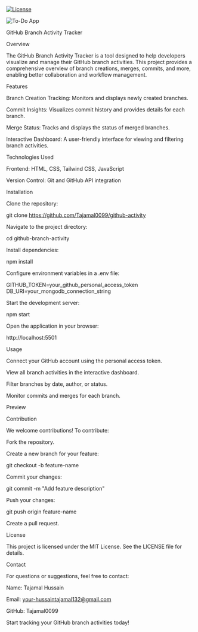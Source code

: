 [![License](https://img.shields.io/badge/License-MIT-blue.svg)](LICENSE)

![To-Do App](https://cdn.dribbble.com/userupload/13022755/file/original-a9f5895b6ac4d4d652f6697901597119.png?resize=1024x768&vertical=center)

GitHub Branch Activity Tracker

Overview

The GitHub Branch Activity Tracker is a tool designed to help developers visualize and manage their GitHub branch activities. This project provides a comprehensive overview of branch creations, merges, commits, and more, enabling better collaboration and workflow management.

Features

Branch Creation Tracking: Monitors and displays newly created branches.

Commit Insights: Visualizes commit history and provides details for each branch.

Merge Status: Tracks and displays the status of merged branches.

Interactive Dashboard: A user-friendly interface for viewing and filtering branch activities.

Technologies Used

Frontend: HTML, CSS, Tailwind CSS, JavaScript

Version Control: Git and GitHub API integration

Installation

Clone the repository:

git clone https://github.com/Tajamal0099/github-activity

Navigate to the project directory:

cd github-branch-activity

Install dependencies:

npm install

Configure environment variables in a .env file:

GITHUB_TOKEN=your_github_personal_access_token
DB_URI=your_mongodb_connection_string

Start the development server:

npm start

Open the application in your browser:

http://localhost:5501

Usage

Connect your GitHub account using the personal access token.

View all branch activities in the interactive dashboard.

Filter branches by date, author, or status.

Monitor commits and merges for each branch.

Preview



Contribution

We welcome contributions! To contribute:

Fork the repository.

Create a new branch for your feature:

git checkout -b feature-name

Commit your changes:

git commit -m "Add feature description"

Push your changes:

git push origin feature-name

Create a pull request.

License

This project is licensed under the MIT License. See the LICENSE file for details.

Contact

For questions or suggestions, feel free to contact:

Name: Tajamal Hussain

Email: your-hussaintajamal132@gmail.com

GitHub: Tajamal0099

Start tracking your GitHub branch activities today!

